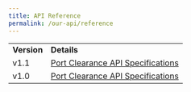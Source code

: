 ```yaml
---
title: API Reference
permalink: /our-api/reference
---
```

<table class="docs-table">
	<tbody>
			<tr class="table-title">
				<td><strong>Version</strong></td>
				<td><strong>Details</strong></td>
			</tr>
		  <tr>
				<td>v1.1</td>
				<td><a href="/files/API_Specifications_for_Port_Clearance.pdf" target="_blank">Port Clearance API Specifications</a></td>
			</tr>
			<tr>
				<td>v1.0</td>
				<td><a href="/files/API_Specifications_for_Port_Clearance.pdf" target="_blank">Port Clearance API Specifications</a></td>
			</tr>
	</tbody>
</table>